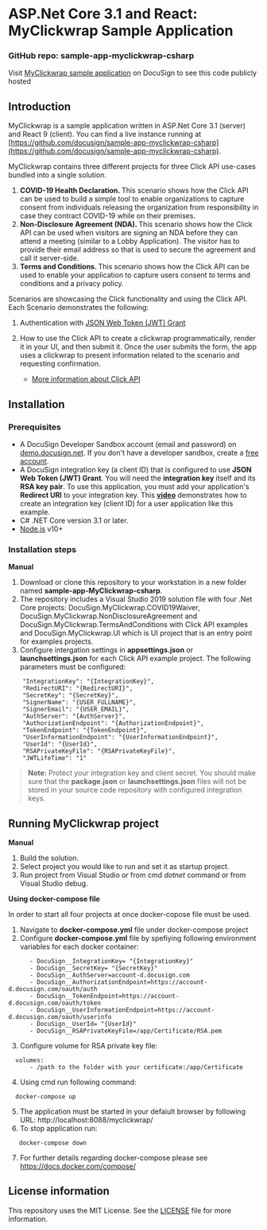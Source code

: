 # ASP.Net Core 3.1 and React: MyClickwrap Sample Application

### GitHub repo: sample-app-myclickwrap-csharp
Visit [MyClickwrap sample application](https://github.com/docusign/sample-app-myclickwrap-csharp/) on DocuSign to see this code publicly hosted

## Introduction
MyClickwrap is a sample application written in ASP.Net Core 3.1 (server) and React 9 (client). You can find a live instance running at [https://github.com/docusign/sample-app-myclickwrap-csharp](https://github.com/docusign/sample-app-myclickwrap-csharp).

MyClickwrap contains three different projects for three Click API use-cases bundled into a single solution.
1. <b> COVID-19 Health Declaration. </b> 
This scenario shows how the Click API can be used to build a simple tool to enable organizations to capture consent from individuals releasing the organization from responsibility in case they contract COVID-19 while on their premises. 
2. <b> Non-Disclosure Agreement (NDA). </b>
This scenario shows how the Click API can be used when visitors are signing an NDA before they can attend a meeting (similar to a Lobby Application). The visitor has to provide their email address so that is used to secure the agreement and call it server-side.
3. <b> Terms and Conditions. </b>
This scenario shows how the Click API can be used to enable your application to capture users consent to terms and conditions and a privacy policy.

Scenarios are showcasing the Click functionality and using the Click API. Each Scenario demonstrates the following:
1. Authentication with [JSON Web Token (JWT) Grant](https://developers.docusign.com/esign-rest-api/guides/authentication/oauth2-jsonwebtoken)

2. How to use the Click API to create a clickwrap programmatically, render it in your UI, and then submit it. Once the user submits the form, the app uses a clickwrap to present information related to the scenario and requesting confirmation.
   * [More information about Click API](https://developers.docusign.com/click-api)

## Installation

### Prerequisites
* A DocuSign Developer Sandbox account (email and password) on [demo.docusign.net](https://demo.docusign.net). If you don't have a developer sandbox, create a [free account](https://go.docusign.com/sandbox/productshot/?elqCampaignId=16535).
* A DocuSign integration key (a client ID) that is configured to use **JSON Web Token (JWT) Grant**.
   You will need the **integration key** itself and its **RSA key pair**. To use this application, you must add your application's **Redirect URI** to your integration key. This [**video**](https://www.youtube.com/watch?v=GgDqa7-L0yo) demonstrates how to create an integration key (client ID) for a user application like this example. 
* C# .NET Core version 3.1 or later.
* [Node.js](https://nodejs.org/) v10+

### Installation steps
**Manual**
1. Download or clone this repository to your workstation in a new folder named **sample-app-MyClickwrap-csharp**.
2. The repository includes a Visual Studio 2019 solution file with four .Net Core projects: DocuSign.MyClickwrap.COVID19Waiver, DocuSign.MyClickwrap.NonDisclosureAgreement and DocuSign.MyClickwrap.TermsAndConditions with Click API examples and DocuSign.MyClickwrap.UI which is UI project that is an entry point for examples projects.
3. Configure intergation settings in **appsettings.json** or **launchsettings.json** for each Click API example project.
The following parameters must be configured:

```
    "IntegrationKey": "{IntegrationKey}",
    "RedirectURI": "{RedirectURI}",
    "SecretKey": "{SecretKey}",
    "SignerName": "{USER_FULLNAME}",
    "SignerEmail": "{USER_EMAIL}",
    "AuthServer": "{AuthServer}",
    "AuthorizationEndpoint": "{AuthorizationEndpoint}",
    "TokenEndpoint": "{TokenEndpoint}",
    "UserInformationEndpoint": "{UserInformationEndpoint}",
    "UserId": "{UserId}",
    "RSAPrivateKeyFile": "{RSAPrivateKeyFile}",
    "JWTLifeTime": "1"
```
> **Note:** Protect your integration key and client secret. You should make sure that the **package.json** or  **launchsettings.json** files will not be stored in your source code repository with configured integration keys.

## Running MyClickwrap project
**Manual**
1. Build the solution.
2. Select project you would like to run and set it as startup project.
3. Run project from Visual Studio or from cmd  <i>dotnet</i> command or from Visual Studio debug.

**Using docker-compose file**

In order to start all four projects at once docker-copose file must be used.
1. Navigate to **docker-compose.yml** file under docker-compose project
2. Configure **docker-compose.yml** file by spefiying following environment variables for each docker container:
    
```
      - DocuSign__IntegrationKey= "{IntegrationKey}"
      - DocuSign__SecretKey= "{SecretKey}"
      - DocuSign__AuthServer=account-d.docusign.com
      - DocuSign__AuthorizationEndpoint=https://account-d.docusign.com/oauth/auth 
      - DocuSign__TokenEndpoint=https://account-d.docusign.com/oauth/token
      - DocuSign__UserInformationEndpoint=https://account-d.docusign.com/oauth/userinfo 
      - DocuSign__UserId= "{UserId}"
      - DocuSign__RSAPrivateKeyFile=/app/Certificate/RSA.pem
```

3. Configure volume for RSA private key file:

 ```   
   volumes:
       - /path to the folder with your certificate:/app/Certificate 
 ```
4. Using cmd run following command:
    
 ```
   docker-compose up
```
5. The application must be started in your defaiult browser by following URL: http://localhost:8088/myclickwrap/
6. To stop application run: 
```
   docker-compose down
```
7. For further details regarding docker-compose please see https://docs.docker.com/compose/

## License information
This repository uses the MIT License. See the [LICENSE](./LICENSE) file for more information.